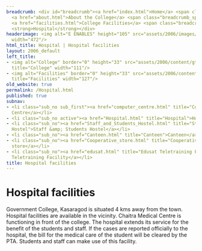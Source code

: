 ```yaml
---
breadcrumb: <div id="breadcrumb"><a href="index.html">Home</a> <span class="breadcrumb_spacer">&gt;</span>
  <a href="about.html">About the College</a> <span class="breadcrumb_spacer">&gt;</span>
  <a href="facilities.html">College Facilities</a> <span class="breadcrumb_spacer">&gt;</span>
  <strong>Hospital</strong></div>
headerimage: <img alt="E ENABLES" height="105" src="assets/2006/images/banners/facilities.jpg"
  width="472"/>
html_title: Hospital | Hospital facilities
layout: 2006_default
left_title:
- <img alt="College" border="0" height="33" src="assets/2006/content/gt/50e0a1247d4d2e8d760ae187462b9408.png"
  title="College" width="111"/>
- <img alt="Facilities" border="0" height="33" src="assets/2006/content/gt/adb79de25948ca9ab71d0558f9b14d24.png"
  title="Facilities" width="127"/>
old_website: true
permalink: /Hospital.html
published: true
subnav:
- <li class="sub_no sub_first"><a href="computer_centre.html" title="Computer Centre">Computer
  Centre</a></li>
- <li class="sub_no active"><a href="Hospital.html" title="Hospital">Hospital</a></li>
- <li class="sub_no"><a href="Staff_and_Students_Hostel.html" title="Staff &amp; Students
  Hostel">Staff &amp; Students Hostel</a></li>
- <li class="sub_no"><a href="Canteen.html" title="Canteen">Canteen</a></li>
- <li class="sub_no"><a href="Cooperative_store.html" title="Cooperative store">Cooperative
  store</a></li>
- <li class="sub_no"><a href="edusat.html" title="Edusat Teletraining Facility">Edusat
  Teletraining Facility</a></li>
title: Hospital facilities
---
```


# Hospital facilities

Government College, Kasaragod is situated 4 kms away from the town. Hospital
facilities are available in the vicinity. Chaitra Medical Centre is
functioning in front of the college. The hospital extends its service for the
benefit of the students and staff. If the cases are reported officially to the
hospital, the bill for the medical care of the student will be cleared by the
PTA. Students and staff can make use of this facility.